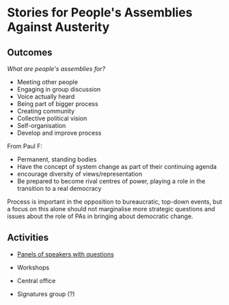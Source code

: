 # Stories for People's Assemblies Against Austerity

## Outcomes

*What are people's assemblies for?*

* Meeting other people
* Engaging in group discussion
* Voice actually heard
* Being part of bigger process
* Creating community
* Collective political vision
* Self-organisation
* Develop and improve process


From Paul F:
* Permanent, standing bodies
* Have the concept of system change as part of their continuing agenda
* encourage diversity of views/representation
* Be prepared to become rival centres of power, playing a role in the transition to a real democracy

Process is important in the opposition to bureaucratic, top-down events, but
a focus on this alone should not marginalise more strategic questions and
issues about the role of PAs in bringing about democratic change.

## Activities

* [Panels of speakers with questions](../effective-meetings/panel-of-speakers-with-questions.md)
* Workshops

* Central office
* Signatures group (?)

